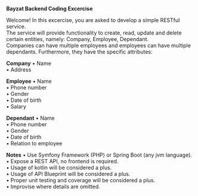 **Bayzat Backend Coding Excercise**
  
Welcome! In this excercise, you are asked to develop a simple RESTful service.<br>
The service will provide functionality to create, read, update and delete certain entities, namely: Company, Employee, Dependant.<br>
Companies can have multiple employees and employees can have multiple dependants. Furthermore, they have the specific attributes:</p>

**Company**
• Name<br>
• Address</p>

**Employee**
• Name<br>
• Phone number<br>
• Gender<br>
• Date of birth<br>
• Salary</p>

**Dependant**
• Name<br>
• Phone number<br>
• Gender<br>
• Date of birth<br>
• Relation to employee</p>

**Notes**
• Use Symfony Framework (PHP) or Spring Boot (any jvm language).<br>
• Expose a REST API, no frontend is required.<br>
• Usage of kotlin will be considered a plus.<br>
• Usage of API Blueprint will be considered a plus.<br>
• Proper unit testing and coverage will be considered a plus.<br>
• Improvise where details are omitted.</p>
